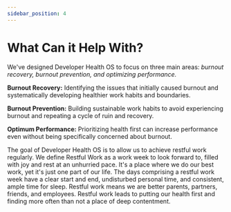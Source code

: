 ```yaml
---
sidebar_position: 4
---
```


# What Can it Help With?

We've designed Developer Health OS to focus on three main areas: *burnout recovery, burnout prevention, and optimizing performance.*

**Burnout Recovery:** Identifying the issues that initially caused burnout and systematically developing healthier work habits and boundaries.

**Burnout Prevention:** Building sustainable work habits to avoid experiencing burnout and repeating a cycle of ruin and recovery.
 
**Optimum Performance:** Prioritizing health first can increase performance even without being specifically concerned about burnout.

The goal of Developer Health OS is to allow us to achieve restful work regularly. We define Restful Work as a work week to look forward to, filled with joy and rest at an unhurried pace. It's a place where we do our best work, yet it's just one part of our life. The days comprising a restful work week have a clear start and end, undisturbed personal time, and consistent, ample time for sleep. Restful work means we are better parents, partners, friends, and employees. Restful work leads to putting our health first and finding more often than not a place of deep contentment. 
